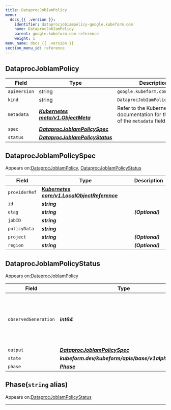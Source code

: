 ```yaml
---
title: DataprocJobIamPolicy
menu:
  docs_{{ .version }}:
    identifier: dataprocjobiampolicy-google.kubeform.com
    name: DataprocJobIamPolicy
    parent: google.kubeform.com-reference
    weight: 1
menu_name: docs_{{ .version }}
section_menu_id: reference
---
```


## DataprocJobIamPolicy
| Field | Type | Description |
| ------ | ----- | ----------- |
| `apiVersion` | string | `google.kubeform.com/v1alpha1` |
|    `kind` | string | `DataprocJobIamPolicy` |
| `metadata` | ***[Kubernetes meta/v1.ObjectMeta](https://v1-18.docs.kubernetes.io/docs/reference/generated/kubernetes-api/v1.18/#objectmeta-v1-meta)***|Refer to the Kubernetes API documentation for the fields of the `metadata` field.|
| `spec` | ***[DataprocJobIamPolicySpec](#dataprocjobiampolicyspec)***||
| `status` | ***[DataprocJobIamPolicyStatus](#dataprocjobiampolicystatus)***||
## DataprocJobIamPolicySpec

Appears on:[DataprocJobIamPolicy](#dataprocjobiampolicy), [DataprocJobIamPolicyStatus](#dataprocjobiampolicystatus)

| Field | Type | Description |
| ------ | ----- | ----------- |
| `providerRef` | ***[Kubernetes core/v1.LocalObjectReference](https://v1-18.docs.kubernetes.io/docs/reference/generated/kubernetes-api/v1.18/#localobjectreference-v1-core)***||
| `id` | ***string***||
| `etag` | ***string***| ***(Optional)*** |
| `jobID` | ***string***||
| `policyData` | ***string***||
| `project` | ***string***| ***(Optional)*** |
| `region` | ***string***| ***(Optional)*** |
## DataprocJobIamPolicyStatus

Appears on:[DataprocJobIamPolicy](#dataprocjobiampolicy)

| Field | Type | Description |
| ------ | ----- | ----------- |
| `observedGeneration` | ***int64***| ***(Optional)*** Resource generation, which is updated on mutation by the API Server.|
| `output` | ***[DataprocJobIamPolicySpec](#dataprocjobiampolicyspec)***| ***(Optional)*** |
| `state` | ***kubeform.dev/kubeform/apis/base/v1alpha1.State***| ***(Optional)*** |
| `phase` | ***[Phase](#phase)***| ***(Optional)*** |
## Phase(`string` alias)

Appears on:[DataprocJobIamPolicyStatus](#dataprocjobiampolicystatus)

---
